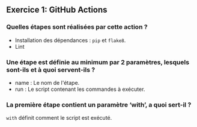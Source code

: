 ## Exercice 1: GitHub Actions

### Quelles étapes sont réalisées par cette action ?

- Installation des dépendances : `pip` et `flake8`.
- Lint

### Une étape est définie au minimum par 2 paramètres, lesquels sont-ils et à quoi servent-ils ?

- name : Le nom de l'étape.
- run : Le script contenant les commandes à exécuter.

### La première étape contient un paramètre ‘with’, a quoi sert-il ?

`with` définit comment le script est exécuté.
